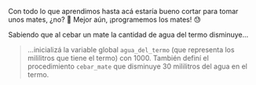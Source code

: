 Con todo lo que aprendimos hasta acá estaría bueno cortar para tomar unos mates, ¿no? :mate: Mejor aún, ¡programemos los mates! :sweat:

Sabiendo que al cebar un mate la cantidad de agua del termo disminuye...

> ...inicializá la variable global `agua_del_termo` (que representa los mililitros que tiene el termo) con 1000. También definí el procedimiento `cebar_mate` que disminuye 30 mililitros del agua en el termo.